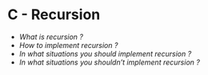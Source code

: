 # C - Recursion
- *What is recursion ?*
- *How to implement recursion ?*
- *In what situations you should implement recursion ?*
- *In what situations you shouldn’t implement recursion ?*
